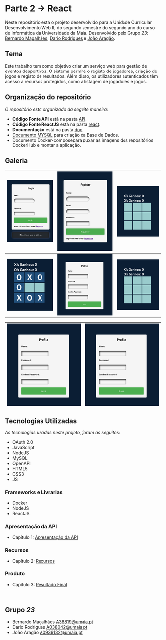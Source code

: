 # Parte 2 -> React

Neste repositório está o projeto desenvolvido para a Unidade Curricular Desenvolvimento Web II, do segundo semestre do segundo ano do curso de Informática da Universidade da Maia. Desenvolvido pelo Grupo _23_: [Bernardo Magalhães](mailto:A38819@umaia.pt), [Dario Rodrigues](mailto:A038042@umaia.pt) e [João Aragão](mailto:A0939132@umaia.pt).

## Tema

Este trabalho tem como objetivo criar um serviço web para gestão de eventos desportivos. O sistema permite o registo de jogadores, criação de jogos e registo de resultados. Além disso, os utilizadores autenticados têm acesso a recursos protegidos, como a listagem de jogadores e jogos.

## Organização do repositório 

_O repositório está organizado da seguite maneira:_
* **Código Fonte API** está na pasta [API](src/).
* **Código Fonte ReactJS** está na pasta [react](src/).
* **Documentação** está na pasta [doc](src/).
* [Documento MYSQL](src/api/openapi.yaml) para criação da Base de Dados.
* [Documento Docker-compose](Queries_base_de_dados.sql)para puxar as imagens dos repositórios DockerHub e montar a aplicação.

## Galeria 

| ![1](doc/1.png)           | ![2](doc/2.png)  | ![3](doc/3.png)           |
| ---------------------------- | ----------- | ----------- |
| ![4](doc/4.png)           | ![5](doc/5.png)  | ![3](doc/3.png)           |

| ![5](doc/5.png)           | ![6](doc/6.png)  |
| ---------------------------- | ----------- |

## Tecnologias Utilizadas

_As tecnologias usadas neste projeto, foram as seguites:_
* OAuth 2.0
* JavaScript
* NodeJS
* MySQL
* OpenAPI
* HTML5
* CSS3
* JS

### Frameworks e Livrarias 

* Docker
* NodeJS
* ReactJS

### Apresentação da API
* Capítulo 1: [Apresentação da API](doc/c1.md)
### Recursos
* Capítulo 2: [Recursos](doc/c2.md)
### Produto
* Capítulo 3: [Resultado Final](doc/c3.md)

<br>

## Grupo _23_
* Bernardo Magalhães [A38819@umaia.pt](mailto:A38819@umaia.pt)
* Dario Rodrigues [A038042@umaia.pt](mailto:A038042@umaia.pt)
* João Aragão [A0939132@umaia.pt](mailto:A0939132@umaia.pt)
